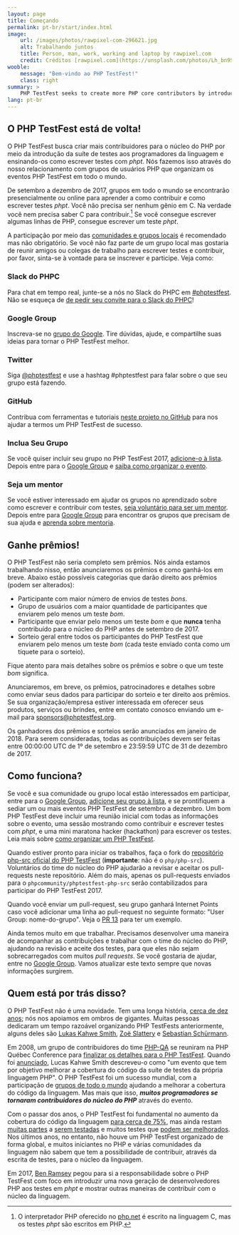 ```yaml
---
layout: page
title: Começando
permalink: pt-br/start/index.html
image:
    url: /images/photos/rawpixel-com-296621.jpg
    alt: Trabalhando juntos
    title: Person, man, work, working and laptop by rawpixel.com
    credit: Créditos [rawpixel.com](https://unsplash.com/photos/Lh_bn9SgRSY).
wooble:
    message: "Bem-vindo ao PHP TestFest!"
    class: right
summary: >
    PHP TestFest seeks to create more PHP core contributors by introducing PHP programmers to the PHP language test suite, teaching them how to write _phpt_ tests.
lang: pt-br
---
```


## O PHP TestFest está de volta!

O PHP TestFest busca criar mais contribuidores para o núcleo do PHP por meio da introdução da suíte de testes aos programadores da linguagem e ensinando-os como escrever testes com _phpt_. Nós fazemos isso através do nosso relacionamento com grupos de usuários PHP que organizam os eventos PHP TestFest em todo o mundo.

De setembro a dezembro de 2017, grupos em todo o mundo se encontrarão presencialmente ou online para aprender a como contribuir e como escrever testes _phpt_. Você não precisa ser nenhum gênio em C. Na verdade você nem precisa saber C para contribuir.[^phpcore] Se você consegue escrever algumas linhas de PHP, consegue escrever um teste _phpt_.

A participação por meio das [comunidades e grupos locais](/pt-br/groups/2017) é recomendado mas não obrigatório. Se você não faz parte de um grupo local mas gostaria de reunir amigos ou colegas de trabalho para escrever testes e contribuir, por favor, sinta-se à vontade para se inscrever e participe. Veja como:

<div class="row">
    <div class="3u 6u(medium) 12u$(small)">
        <h3><span class="icon fa-slack"></span>Slack do PHPC</h3>
        <p>Para chat em tempo real, junte-se a nós no Slack do PHPC em <a href="https://phpcommunity.slack.com/messages/phptestfest">#phptestfest</a>. Não se esqueça de <a href="http://slack.phpcommunity.org">de pedir seu convite para o Slack do PHPC</a>!</p>
    </div>
    <div class="3u 6u$(medium) 12u$(small)">
        <h3><span class="icon fa-comments-o"></span>Google Group</h3>
        <p>Inscreva-se no <a href="https://groups.google.com/a/phpcommunity.org/group/testfest/">grupo do Google</a>. Tire dúvidas, ajude, e compartilhe suas ideias para tornar o PHP TestFest melhor.</p>
    </div>
    <div class="3u 6u(medium) 12u$(small)">
        <h3><span class="icon fa-twitter"></span>Twitter</h3>
        <p>Siga <a href="https://twitter.com/phptestfest">@phptestfest</a> e use a hashtag #phptestfest para falar sobre o que seu grupo está fazendo.</p>
    </div>
    <div class="3u$ 6u$(medium) 12u$(small)">
        <h3><span class="icon fa-github"></span>GitHub</h3>
        <p>Contribua com ferramentas e tutoriais <a href="https://github.com/phpcommunity/phptestfest.org">neste projeto no GitHub</a> para nos ajudar a termos um PHP TestFest de sucesso.</p>
    </div>
    <div class="6u 12u$(small)">
        <h3><span class="icon fa-users"></span>Inclua Seu Grupo</h3>
        <p>Se você quiser incluir seu grupo no PHP TestFest 2017, <a href="https://github.com/phpcommunity/phptestfest.org/edit/master/docs/_data/groups/2017.yml">adicione-o à lista</a>. Depois entre para o <a href="https://groups.google.com/a/phpcommunity.org/group/testfest/">Google Group</a> e <a href="/pt-br/lead/">saiba como organizar o evento</a>.</p>
    </div>
    <div class="6u$ 12u$(small)">
        <h3><span class="icon fa-graduation-cap"></span>Seja um mentor</h3>
        <p>Se você estiver interessado em ajudar os grupos no aprendizado sobre como escrever e contribuir com testes, <a href="https://github.com/phpcommunity/phptestfest.org/edit/master/docs/_data/mentors/2017.yml">seja voluntário para ser um mentor</a>. Depois entre para <a href="https://groups.google.com/a/phpcommunity.org/group/testfest/">Google Group</a> para encontrar os grupos que precisam de sua ajuda e <a href="/mentors/">aprenda sobre mentoria</a>.</p>
    </div>
</div>

## Ganhe prêmios!

O PHP TestFest não seria completo sem prêmios. Nós ainda estamos trabalhando nisso, então anunciaremos os prêmios e como ganhá-los em breve. Abaixo estão possíveis categorias que darão direito aos prêmios (podem ser alterados):

* Participante com maior número de envios de testes _bons_.
* Grupo de usuários com a maior quantidade de participantes que enviarem pelo menos um teste _bom_.
* Participante que enviar pelo menos um teste _bom_ e que **nunca** tenha contribuído para o núcleo do PHP antes de setembro de 2017.
* Sorteio geral entre todos os participantes do PHP TestFest que enviarem pelo menos um teste _bom_ (cada teste enviado conta como um tíquete para o sorteio).

Fique atento para mais detalhes sobre os prêmios e sobre o que um teste _bom_ significa.

Anunciaremos, em breve, os prêmios, patrocinadores e detalhes sobre como enviar seus dados para participar do sorteio e ter direito aos prêmios. Se sua organização/empresa estiver interessada em oferecer seus produtos, serviços ou brindes, entre em contato conosco enviando um e-mail para <sponsors@phptestfest.org>.

Os ganhadores dos prêmios e sorteios serão anunciados em janeiro de 2018. Para serem consideradas, todas as contribuições devem ser feitas entre 00:00:00 UTC de 1º de setembro e 23:59:59 UTC de 31 de dezembro de 2017.

## Como funciona?

Se você e sua comunidade ou grupo local estão interessados em participar, entre para o [Google Group](https://groups.google.com/a/phpcommunity.org/group/testfest/), [adicione seu grupo à lista](/pt-br/groups/2017/), e se prontifiquem a sediar um ou mais eventos PHP TestFest de setembro a dezembro. Um bom PHP TestFest deve incluir uma reunião inicial com todas as informações sobre o evento, uma sessão mostrando como contribuir e escrever testes com _phpt_, e uma mini maratona hacker (hackathon) para escrever os testes. Leia mais sobre [como organizar um PHP TestFest](/pt-br/lead).

Quando estiver pronto para iniciar os trabalhos, faça o fork do [repositório php-src oficial do PHP TestFest](https://github.com/phpcommunity/phptestfest-php-src) (**importante**: não é o `php/php-src`). Voluntários do time do núcleo do PHP ajudarão a revisar e aceitar os pull-requests neste repositório. Além do mais, apenas os pull-requests enviados para o `phpcommunity/phptestfest-php-src` serão contabilizados para participar do PHP TestFest 2017.

Quando você enviar um pull-request, seu grupo ganhará Internet Points caso você adicionar uma linha ao pull-request no seguinte formato: "User Group: nome-do-grupo". Veja o [PR 13](https://github.com/phpcommunity/phptestfest-php-src/pull/13) para ter um exemplo.

Ainda temos muito em que trabalhar. Precisamos desenvolver uma maneira de acompanhar as contribuições e trabalhar com o time do núcleo do PHP, ajudando na revisão e aceite dos testes, para que eles não sejam sobrecarregados com muitos _pull requests_. Se você gostaria de ajudar, entre no [Google Group](https://groups.google.com/a/phpcommunity.org/group/testfest/). Vamos atualizar este texto sempre que novas informações surgirem.

## Quem está por trás disso?

O PHP TestFest não é uma novidade. Tem uma longa história, [cerca de dez anos](https://wiki.php.net/qa/testfest); nós nos apoiamos em ombros de gigantes. Muitas pessoas dedicaram um tempo razoável organizando PHP TestFests anteriormente, alguns deles são [Lukas Kahwe Smith](https://twitter.com/lsmith), [Zoë Slattery](http://zoah.co.uk/) e [Sebastian Schürmann](http://sebs.github.io/).

Em 2008, um grupo de contribuidores do time [PHP-QA](https://qa.php.net/) se reuniram na PHP Québec Conference para [finalizar os detalhes para o PHP TestFest](http://news.php.net/php.qa/64083). Quando foi [anunciado](http://news.php.net/php.qa/64129), Lucas Kahwe Smith descreveu-o como "um evento que tem por objetivo melhorar a cobertura do código da suíte de testes da própria linguagem PHP". O PHP TestFest foi um sucesso mundial, com a participação de [grupos de todo o mundo](https://wiki.php.net/qa/testfest-2009) ajudando a melhorar a cobertura do código da linguagem. Mas mais que isso, _**muitos programadores se tornaram contribuidores do núcleo do PHP**_ através do evento.

Com o passar dos anos, o PHP TestFest foi fundamental no aumento da cobertura do código da linguagem [para cerca de 75%](http://gcov.php.net/), mas ainda restam [muitas partes](http://gcov.php.net/PHP_7_2/lcov_html/) a [serem testadas](http://gcov.php.net/viewer.php?version=PHP_7_2&func=tested_functions) e muitos testes que [podem ser melhorados](http://gcov.php.net/viewer.php?version=PHP_7_2&func=tests). Nos últimos anos, no entanto, não houve um PHP TestFest organizado de forma global, e muitos iniciantes no PHP e várias comunidades da linguagem não sabem que tem a possibilidade de contribuir, através da escrita de testes, para o núcleo da linguagem.

Em 2017, [Ben Ramsey](https://benramsey.com/) pegou para si a responsabilidade sobre o PHP TestFest com foco em introduzir uma nova geração de desenvolvedores PHP aos testes em _phpt_ e mostrar outras maneiras de contribuir com o núcleo da linguagem.


[^phpcore]: O interpretador PHP oferecido no [php.net](https://php.net) é escrito na linguagem C,  mas os testes _phpt_ são escritos em PHP.
